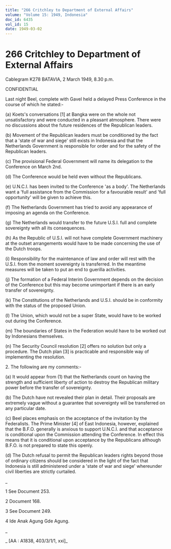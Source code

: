```yaml
---
title: "266 Critchley to Department of External Affairs"
volume: "Volume 15: 1949, Indonesia"
doc_id: 6435
vol_id: 15
date: 1949-03-02
---
```


# 266 Critchley to Department of External Affairs

Cablegram K278 BATAVIA, 2 March 1949, 8.30 p.m.

CONFIDENTIAL

Last night Beel, complete with Gavel held a delayed Press Conference in the course of which he stated:-

(a) Koets's conversations [1] at Bangka were on the whole not unsatisfactory and were conducted in a pleasant atmosphere. There were no discussions about the future residences of the Republican leaders.

(b) Movement of the Republican leaders must be conditioned by the fact that a 'state of war and siege' still exists in Indonesia and that the Netherlands Government is responsible for order and for the safety of the Republican leaders.

(c) The provisional Federal Government will name its delegation to the Conference on March 2nd.

(d) The Conference would be held even without the Republicans.

(e) U.N.C.I. has been invited to the Conference 'as a body'. The Netherlands want a 'full assistance from the Commission for a favourable result' and 'full opportunity' will be given to achieve this.

(f) The Netherlands Government has tried to avoid any appearance of imposing an agenda on the Conference.

(g) The Netherlands would transfer to the future U.S.I. full and complete sovereignty with all its consequences.

(h) As the Republic of U.S.I. will not have complete Government machinery at the outset arrangements would have to be made concerning the use of the Dutch troops.

(i) Responsibility for the maintenance of law and order will rest with the U.S.I. from the moment sovereignty is transferred. In the meantime measures will be taken to put an end to guerilla activities.

(j) The formation of a Federal Interim Government depends on the decision of the Conference but this may become unimportant if there is an early transfer of sovereignty.

(k) The Constitutions of the Netherlands and U.S.I. should be in conformity with the status of the proposed Union.

(l) The Union, which would not be a super State, would have to be worked out during the Conference.

(m) The boundaries of States in the Federation would have to be worked out by Indonesians themselves.

(n) The Security Council resolution [2] offers no solution but only a procedure. The Dutch plan [3] is practicable and responsible way of implementing the resolution.

2\. The following are my comments:-

(a) It would appear from (1) that the Netherlands count on having the strength and sufficient liberty of action to destroy the Republican military power before the transfer of sovereignty.

(b) The Dutch have not revealed their plan in detail. Their proposals are extremely vague without a guarantee that sovereignty will be transferred on any particular date.

(c) Beel places emphasis on the acceptance of the invitation by the Federalists. The Prime Minister [4] of East Indonesia, however, explained that the B.F.O. generally is anxious to support U.N.C.I. and that acceptance is conditional upon the Commission attending the Conference. In effect this means that it is conditional upon acceptance by the Republicans although B.F.O. is not prepared to state this openly.

(d) The Dutch refusal to permit the Republican leaders rights beyond those of ordinary citizens should be considered in the light of the fact that Indonesia is still administered under a 'state of war and siege' whereunder civil liberties are strictly curtailed.

_

1 See Document 253.

2 Document 168.

3 See Document 249.

4 Ide Anak Agung Gde Agung.

_

_ [AA : A1838, 403/3/1/1, xxi]_
